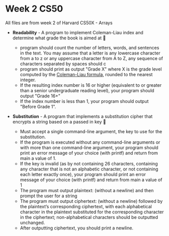 # Week 2 CS50

All files are from week 2 of Harvard CS50X - Arrays

- **Readability** - A program to implement Coleman-Liau index and determine what grade the book is aimed at 📖
  - program should count the number of letters, words, and sentences in the text. You may assume that a letter is any lowercase character from a to z or any uppercase character from A to Z, any sequence of characters separated by spaces should c
  - program should print as output "Grade X" where X is the grade level computed by the [Coleman-Liau formula](https://en.wikipedia.org/wiki/Coleman%E2%80%93Liau_index), rounded to the nearest integer.
  - If the resulting index number is 16 or higher (equivalent to or greater than a senior undergraduate reading level), your program should output "Grade 16+"
  - If the index number is less than 1, your program should output "Before Grade 1".

- **Substitution** - A program that implements a substitution cipher that encrypts a string based on a passed in key 🔑
  - Must accept a single command-line argument, the key to use for the substitution.
  - If the program is executed without any command-line arguments or with more than one command-line argument, your program should print an error message of your choice (with printf) and return from main a value of 1.
  - If the key is invalid (as by not containing 26 characters, containing any character that is not an alphabetic character, or not containing each letter exactly once), your program should print an error message of your choice (with printf) and return from main a value of 1
  - The program must output plaintext: (without a newline) and then prompt the user for a string
  - The program must output ciphertext: (without a newline) followed by the plaintext’s corresponding ciphertext, with each alphabetical character in the plaintext substituted for the corresponding character in the ciphertext; non-alphabetical characters should be outputted unchanged.
  - After outputting ciphertext, you should print a newline. 